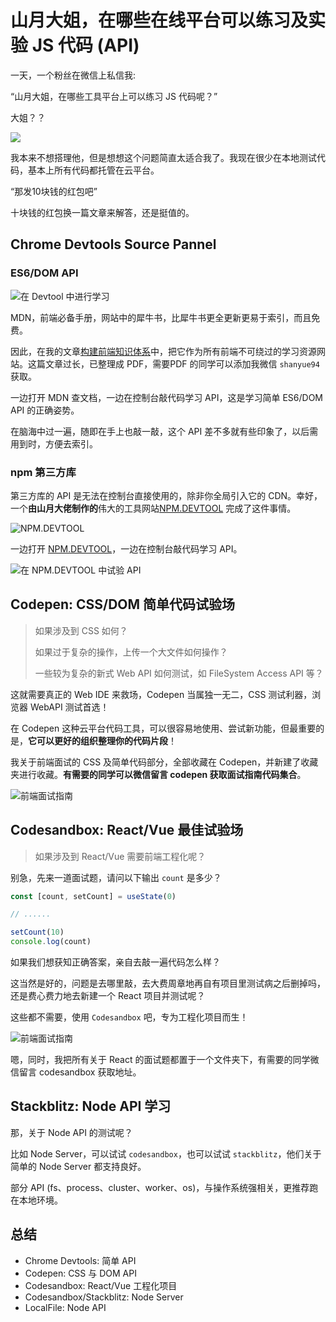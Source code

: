 # 山月大姐，在哪些在线平台可以练习及实验 JS 代码 (API)

一天，一个粉丝在微信上私信我:

“山月大姐，在哪些工具平台上可以练习 JS 代码呢？”

大姐？？

![](https://img.soogif.com/8iHLiXBwQwKFp0fVUvkXGttwG1A26aln.gif?scope=mdnice)

我本来不想搭理他，但是想想这个问题简直太适合我了。我现在很少在本地测试代码，基本上所有代码都托管在云平台。

“那发10块钱的红包吧”

十块钱的红包换一篇文章来解答，还是挺值的。

## Chrome Devtools Source Pannel

### ES6/DOM API

![在 Devtool 中进行学习](https://cdn.jsdelivr.net/gh/shfshanyue/assets@master/20210604/image.2qgmdog77600.png)

MDN，前端必备手册，网站中的犀牛书，比犀牛书更全更新更易于索引，而且免费。

因此，在我的文章[构建前端知识体系](https://shanyue.tech/post/zero-to-learn-fe.html)中，把它作为所有前端不可绕过的学习资源网站。这篇文章过长，已整理成 PDF，需要PDF 的同学可以添加我微信 `shanyue94` 获取。

一边打开 MDN 查文档，一边在控制台敲代码学习 API，这是学习简单 ES6/DOM API 的正确姿势。

在脑海中过一遍，随即在手上也敲一敲，这个 API 差不多就有些印象了，以后需用到时，方便去索引。

### npm 第三方库

第三方库的 API 是无法在控制台直接使用的，除非你全局引入它的 CDN。幸好，一个**由山月大佬制作的**伟大的工具网站[NPM.DEVTOOL](https://npm.devtool.tech) 完成了这件事情。

![NPM.DEVTOOL](https://cdn.jsdelivr.net/gh/shfshanyue/assets@master/src/image.3yis0otdgps0.png)

一边打开 [NPM.DEVTOOL](https://npm.devtool.tech)，一边在控制台敲代码学习 API。

![在 NPM.DEVTOOL 中试验 API](https://cdn.jsdelivr.net/gh/shfshanyue/assets@master/20210604/image.37eltlk8id60.png)

## Codepen: CSS/DOM 简单代码试验场

> 如果涉及到 CSS 如何？
>
> 如果过于复杂的操作，上传一个大文件如何操作？
>
> 一些较为复杂的新式 Web API 如何测试，如 FileSystem Access API 等？

这就需要真正的 Web IDE 来救场，Codepen 当属独一无二，CSS 测试利器，浏览器 WebAPI 测试首选！

在 Codepen 这种云平台代码工具，可以很容易地使用、尝试新功能，但最重要的是，**它可以更好的组织整理你的代码片段**！

我关于前端面试的 CSS 及简单代码部分，全部收藏在 Codepen，并新建了收藏夹进行收藏。**有需要的同学可以微信留言 codepen 获取面试指南代码集合**。

![前端面试指南](https://cdn.jsdelivr.net/gh/shfshanyue/assets@master/20210604/image.1qo7xcauqhds.png)

## Codesandbox: React/Vue 最佳试验场

> 如果涉及到 React/Vue 需要前端工程化呢？

别急，先来一道面试题，请问以下输出 `count` 是多少？

``` js
const [count, setCount] = useState(0)

// ......

setCount(10)
console.log(count)
```

如果我们想获知正确答案，亲自去敲一遍代码怎么样？

这当然是好的，问题是去哪里敲，去大费周章地再自有项目里测试病之后删掉吗，还是费心费力地去新建一个 React 项目并测试呢？

这些都不需要，使用 `Codesandbox` 吧，专为工程化项目而生！

![前端面试指南](https://cdn.jsdelivr.net/gh/shfshanyue/assets@master/20210604/image.46fjaxeq5za0.png)

嗯，同时，我把所有关于 React 的面试题都置于一个文件夹下，有需要的同学微信留言 codesandbox 获取地址。

## Stackblitz: Node API 学习

那，关于 Node API 的测试呢？

比如 Node Server，可以试试 `codesandbox`，也可以试试 `stackblitz`，他们关于简单的 Node Server 都支持良好。

部分 API (fs、process、cluster、worker、os)，与操作系统强相关，更推荐跑在本地环境。

## 总结

+ Chrome Devtools: 简单 API
+ Codepen: CSS 与 DOM API
+ Codesandbox: React/Vue 工程化项目
+ Codesandbox/Stackblitz: Node Server
+ LocalFile: Node API